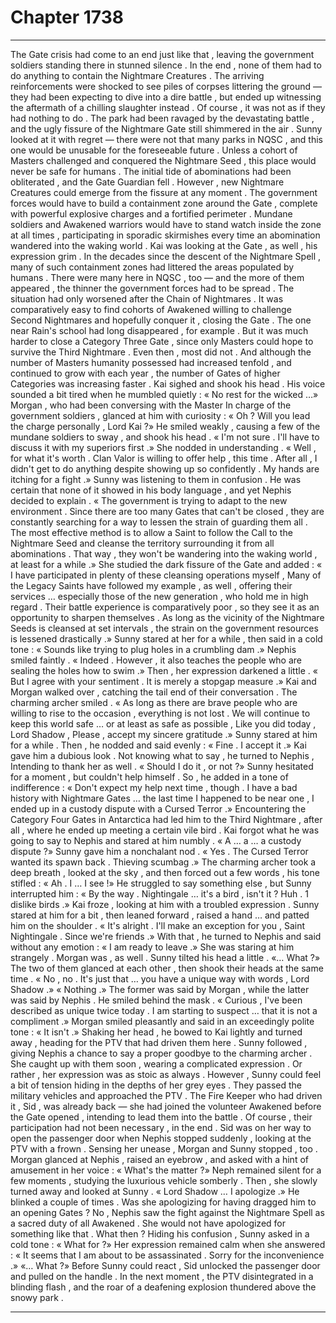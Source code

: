 
# Chapter 1738


---

The Gate crisis had come to an end just like that , leaving the government soldiers standing there in stunned silence .
In the end , none of them had to do anything to contain the Nightmare Creatures . The arriving reinforcements were shocked to see piles of corpses littering the ground — they had been expecting to dive into a dire battle , but ended up witnessing the aftermath of a chilling slaughter instead .
Of course , it was not as if they had nothing to do .
The park had been ravaged by the devastating battle , and the ugly fissure of the Nightmare Gate still shimmered in the air . Sunny looked at it with regret — there were not that many parks in NQSC , and this one would be unusable for the foreseeable future .
Unless a cohort of Masters challenged and conquered the Nightmare Seed , this place would never be safe for humans .
The initial tide of abominations had been obliterated , and the Gate Guardian fell . However , new Nightmare Creatures could emerge from the fissure at any moment .
The government forces would have to build a containment zone around the Gate , complete with powerful explosive charges and a fortified perimeter . Mundane soldiers and Awakened warriors would have to stand watch inside the zone at all times , participating in sporadic skirmishes every time an abomination wandered into the waking world .
Kai was looking at the Gate , as well , his expression grim .
In the decades since the descent of the Nightmare Spell , many of such containment zones had littered the areas populated by humans . There were many here in NQSC , too — and the more of them appeared , the thinner the government forces had to be spread .
The situation had only worsened after the Chain of Nightmares . It was comparatively easy to find cohorts of Awakened willing to challenge Second Nightmares and hopefully conquer it , closing the Gate . The one near Rain's school had long disappeared , for example .
But it was much harder to close a Category Three Gate , since only Masters could hope to survive the Third Nightmare . Even then , most did not .
And although the number of Masters humanity possessed had increased tenfold , and continued to grow with each year , the number of Gates of higher Categories was increasing faster .
Kai sighed and shook his head . His voice sounded a bit tired when he mumbled quietly :
« No rest for the wicked …»
Morgan , who had been conversing with the Master In charge of the government soldiers , glanced at him with curiosity :
« Oh ? Will you lead the charge personally , Lord Kai ?»
He smiled weakly , causing a few of the mundane soldiers to sway , and shook his head .
« I'm not sure . I'll have to discuss it with my superiors first .»
She nodded in understanding .
« Well , for what it's worth . Clan Valor is willing to offer help , this time . After all , I didn't get to do anything despite showing up so confidently . My hands are itching for a fight .»
Sunny was listening to them in confusion .
He was certain that none of it showed in his body language , and yet Nephis decided to explain .
« The government is trying to adapt to the new environment . Since there are too many Gates that can't be closed , they are constantly searching for a way to lessen the strain of guarding them all . The most effective method is to allow a Saint to follow the Call to the Nightmare Seed and cleanse the territory surrounding it from all abominations . That way , they won't be wandering into the waking world , at least for a while .»
She studied the dark fissure of the Gate and added :
« I have participated in plenty of these cleansing operations myself , Many of the Legacy Saints have followed my example , as well , offering their services … especially those of the new generation , who hold me in high regard . Their battle experience is comparatively poor , so they see it as an opportunity to sharpen themselves . As long as the vicinity of the Nightmare Seeds is cleansed at set intervals , the strain on the government resources is lessened drastically .»
Sunny stared at her for a while , then said in a cold tone :
« Sounds like trying to plug holes in a crumbling dam .»
Nephis smiled faintly .
« Indeed . However , it also teaches the people who are sealing the holes how to swim .»
Then , her expression darkened a little .
« But I agree with your sentiment . It is merely a stopgap measure .»
Kai and Morgan walked over , catching the tail end of their conversation .
The charming archer smiled .
« As long as there are brave people who are willing to rise to the occasion , everything is not lost . We will continue to keep this world safe … or at least as safe as possible , Like you did today , Lord Shadow , Please , accept my sincere gratitude .»
Sunny stared at him for a while .
Then , he nodded and said evenly :
« Fine . I accept it .»
Kai gave him a dubious look . Not knowing what to say , he turned to Nephis , Intending to thank her as well .
« Should I do it , or not ?»
Sunny hesitated for a moment , but couldn't help himself .
So , he added in a tone of indifference :
« Don't expect my help next time , though . I have a bad history with Nightmare Gates … the last time I happened to be near one , I ended up in a custody dispute with a Cursed Terror .»
Encountering the Category Four Gates in Antarctica had led him to the Third Nightmare , after all , where he ended up meeting a certain vile bird .
Kai forgot what he was going to say to Nephis and stared at him numbly .
« A … a … a custody dispute ?»
Sunny gave him a nonchalant nod .
« Yes . The Cursed Terror wanted its spawn back . Thieving scumbag .»
The charming archer took a deep breath , looked at the sky , and then forced out a few words , his tone stifled :
« Ah . I … I see !»
He struggled to say something else , but Sunny interrupted him :
« By the way . Nightingale … it's a bird , isn't it ? Huh . 1 dislike birds .»
Kai froze , looking at him with a troubled expression .
Sunny stared at him for a bit , then leaned forward , raised a hand … and patted him on the shoulder .
« It's alright . I'll make an exception for you , Saint Nightingale . Since we're friends .»
With that , he turned to Nephis and said without any emotion :
« I am ready to leave .»
She was staring at him strangely .
Morgan was , as well .
Sunny tilted his head a little .
«… What ?»
The two of them glanced at each other , then shook their heads at the same time .
« No , no . It's just that … you have a unique way with words , Lord Shadow .»
« Nothing .»
The former was said by Morgan , while the latter was said by Nephis .
He smiled behind the mask .
« Curious , I've been described as unique twice today . I am starting to suspect … that it is not a compliment .»
Morgan smiled pleasantly and said in an exceedingly polite tone :
« It isn't .»
Shaking her head , he bowed to Kai lightly and turned away , heading for the PTV that had driven them here .
Sunny followed , giving Nephis a chance to say a proper goodbye to the charming archer . She caught up with them soon , wearing a complicated expression .
Or rather , her expression was as stoic as always . However , Sunny could feel a bit of tension hiding in the depths of her grey eyes .
They passed the military vehicles and approached the PTV . The Fire Keeper who had driven it , Sid , was already back — she had joined the volunteer Awakened before the Gate opened , intending to lead them into the battle .
Of course , their participation had not been necessary , in the end .
Sid was on her way to open the passenger door when Nephis stopped suddenly , looking at the PTV with a frown .
Sensing her unease , Morgan and Sunny stopped , too .
Morgan glanced at Nephis , raised an eyebrow , and asked with a hint of amusement in her voice :
« What's the matter ?»
Neph remained silent for a few moments , studying the luxurious vehicle somberly . Then , she slowly turned away and looked at Sunny .
« Lord Shadow … I apologize .»
He blinked a couple of times .
Was she apologizing for having dragged him to an opening Gates ? No , Nephis saw the fight against the Nightmare Spell as a sacred duty of all Awakened . She would not have apologized for something like that .
What then ?
Hiding his confusion , Sunny asked in a cold tone :
« What for ?»
Her expression remained calm when she answered :
« It seems that I am about to be assassinated . Sorry for the inconvenience .»
«… What ?»
Before Sunny could react , Sid unlocked the passenger door and pulled on the handle .
In the next moment , the PTV disintegrated in a blinding flash , and the roar of a deafening explosion thundered above the snowy park .

---

